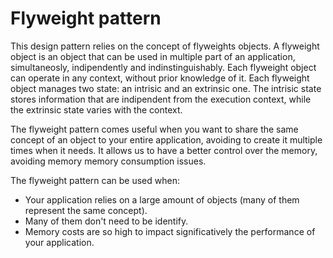 # Flyweight pattern

This design pattern relies on the concept of flyweights objects. A flyweight object is an object that can be used in multiple part of an application, simultaneosly, indipendently and
indinstinguishably.
Each flyweight object can operate in any context, without prior knowledge of it.
Each flyweight object manages two state: an intrisic and an extrinsic one.
The intrisic state stores information that are indipendent from the execution context, while the extrinsic state varies with the context.

The flyweight pattern comes useful when you want to share the same concept of an object to your entire application, avoiding to create it multiple times when it needs.
It allows us to have a better control over the memory, avoiding memory memory consumption issues.

The flyweight pattern can be used when:

- Your application relies on a large amount of objects (many of them represent the same concept).
- Many of them don't need to be identify.
- Memory costs are so high to impact significatively the performance of your application.
